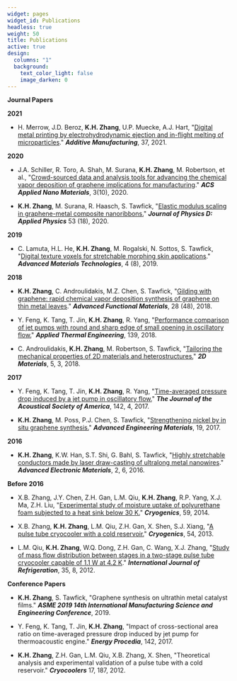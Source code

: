 ```yaml
---
widget: pages
widget_id: Publications
headless: true
weight: 50
title: Publications
active: true
design:
  columns: "1"
  background:
    text_color_light: false
    image_darken: 0
---
```

**Journal Papers**

**2021**

* H. Merrow, J.D. Beroz, **K.H. Zhang**, U.P. Muecke, A.J. Hart, "[Digital metal printing by electrohydrodynamic ejection and in-flight melting of microparticles](https://www.sciencedirect.com/science/article/abs/pii/S2214860420310757)." ***Additive Manufacturing***, 37, 2021.

**2020**

* J.A. Schiller, R. Toro, A. Shah, M. Surana, **K.H. Zhang**, M. Robertson, et al., "[Crowd-sourced data and analysis tools for advancing the chemical vapor deposition of graphene implications for manufacturing](https://pubs.acs.org/doi/abs/10.1021/acsanm.0c02018)." ***ACS Applied Nano Materials***, 3(10), 2020.

* **K.H. Zhang**, M. Surana, R. Haasch, S. Tawfick, "[Elastic modulus scaling in graphene-metal composite nanoribbons.](https://iopscience.iop.org/article/10.1088/1361-6463/ab7329)" ***Journal of Physics D: Applied Physics*** 53 (18), 2020.

**2019**

* C. Lamuta, H.L. He, **K.H. Zhang**, M. Rogalski, N. Sottos, S. Tawfick, "[Digital texture voxels for stretchable morphing skin applications](https://onlinelibrary.wiley.com/doi/abs/10.1002/admt.201900260)." ***Advanced Materials Technologies***, 4 (8), 2019.

**2018**

* **K.H. Zhang**, C. Androulidakis, M.Z. Chen, S. Tawfick, "[Gilding with graphene: rapid chemical vapor deposition synthesis of graphene on thin metal leaves](https://onlinelibrary.wiley.com/doi/abs/10.1002/adfm.201804068)." ***Advanced Functional Materials***, 28 (48), 2018.

* Y. Feng, K. Tang, T. Jin, **K.H. Zhang**, R. Yang, "[Performance comparison of jet pumps with round and sharp edge of small opening in oscillatory flow.](https://www.sciencedirect.com/science/article/abs/pii/S1359431117373246?via%3Dihub)" ***Applied Thermal Engineering***, 139, 2018.

* C. Androulidakis, **K.H. Zhang**, M. Robertson, S. Tawfick, "[Tailoring the mechanical properties of 2D materials and heterostructures.](https://iopscience.iop.org/article/10.1088/2053-1583/aac764/meta)" ***2D Materials***, 5, 3, 2018.

**2017**

* Y. Feng, K. Tang, T. Jin, **K.H. Zhang**, R. Yang, "[Time-averaged pressure drop induced by a jet pump in oscillatory flow.](https://asa.scitation.org/doi/10.1121/1.5004541)" ***The Journal of the Acoustical Society of America***, 142, 4, 2017.

* **K.H. Zhang**, M. Poss, P.J. Chen, S. Tawfick, "[Strengthening nickel by in situ graphene synthesis.](https://onlinelibrary.wiley.com/doi/abs/10.1002/adem.201700475)" ***Advanced Engineering Materials***, 19, 2017.

**2016**

* **K.H. Zhang**, K.W. Han, S.T. Shi, G. Bahl, S. Tawfick, "[Highly stretchable conductors made by laser draw-casting of ultralong metal nanowires](https://onlinelibrary.wiley.com/doi/abs/10.1002/aelm.201600003)." ***Advanced Electronic Materials***, 2, 6, 2016.

**Before 2016**

* X.B. Zhang, J.Y. Chen, Z.H. Gan, L.M. Qiu, **K.H. Zhang**, R.P. Yang, X.J. Ma, Z.H. Liu, "[Experimental study of moisture uptake of polyurethane foam subjected to a heat sink below 30 K.](https://www.sciencedirect.com/science/article/abs/pii/S0011227513001197)" ***Cryogenics***, 59, 2014.

* X.B. Zhang, **K.H. Zhang**, L.M. Qiu, Z.H. Gan, X. Shen, S.J. Xiang, "[A pulse tube cryocooler with a cold reservoir.](https://www.sciencedirect.com/science/article/abs/pii/S0011227512002238)" ***Cryogenics***, 54, 2013.

* L.M. Qiu, **K.H. Zhang**, W.Q. Dong, Z.H. Gan, C. Wang, X.J. Zhang, "[Study of mass flow distribution between stages in a two-stage pulse tube cryocooler capable of 1.1 W at 4.2 K](https://www.sciencedirect.com/science/article/abs/pii/S0140700712001752)." ***International Journal of Refrigeration***, 35, 8, 2012.

**Conference Papers**

* **K.H. Zhang**, S. Tawfick, "Graphene synthesis on ultrathin metal catalyst films." ***ASME 2019 14th International Manufacturing Science and Engineering Conference***, 2019.

* Y. Feng, K. Tang, T. Jin, **K.H. Zhang**, "Impact of cross-sectional area ratio on time-averaged pressure drop induced by jet pump for thermoacoustic engine." ***Energy Procedia***, 142, 2017.

* **K.H. Zhang**, Z.H. Gan, L.M. Qiu, X.B. Zhang, X. Shen, "Theoretical analysis and experimental validation of a pulse tube with a cold reservoir." ***Cryocoolers*** 17, 187, 2012.